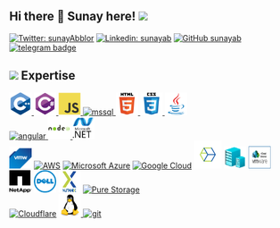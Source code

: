<h2> Hi there 👋 Sunay here! <img src="https://media.giphy.com/media/mGcNjsfWAjY5AEZNw6/giphy.gif" width="50"></h2>

[![Twitter: sunayAbblor](https://img.shields.io/twitter/follow/sunayAbblor?style=social)](https://twitter.com/sunayAbblor)
[![Linkedin: sunayab](https://img.shields.io/badge/-sunayab-blue?style=flat-square&logo=Linkedin&logoColor=white&link=https://www.linkedin.com/in/sunayab/)](https://www.linkedin.com/in/sunayab/)
[![GitHub sunayab](https://img.shields.io/github/followers/sunayab?label=sunayab&style=social)](https://github.com/sunayab)
[![telegram badge](https://img.shields.io/badge/sunayab-grey?style=flat&logo=telegram)](https://t.me/sunayab)
<br>

## <img src="https://media.giphy.com/media/8FrCaIwWJaaBgX9IoQ/giphy.gif" width="50"> Expertise

<p align="left">
<a href="https://en.cppreference.com/w/" target="_blank"> <img src="https://raw.githubusercontent.com/devicons/devicon/master/icons/cplusplus/cplusplus-original.svg" alt="cplusplus" width="40" height="40"/> </a>  
<a href="https://docs.microsoft.com/en-us/dotnet/csharp/" target="_blank"> <img src="https://raw.githubusercontent.com/devicons/devicon/master/icons/csharp/csharp-original.svg" alt="csharp" width="40" height="40"/> </a>  
<a href="https://developer.mozilla.org/en-US/docs/Web/JavaScript" target="_blank"> <img src="https://raw.githubusercontent.com/devicons/devicon/master/icons/javascript/javascript-original.svg" alt="javascript" width="40" height="40"/> </a>
<a href="https://www.microsoft.com/en-us/sql-server" target="_blank" rel="noreferrer"> <img src="https://www.svgrepo.com/show/303229/microsoft-sql-server-logo.svg" alt="mssql" width="40" height="40"/> </a> 
<a href="https://www.w3schools.com/html/" target="_blank"> <img src="https://raw.githubusercontent.com/devicons/devicon/master/icons/html5/html5-original-wordmark.svg" alt="html5" width="40" height="40"/> </a>
<a href="https://www.w3schools.com/css/" target="_blank"> <img src="https://raw.githubusercontent.com/devicons/devicon/master/icons/css3/css3-original-wordmark.svg" alt="css3" width="40" height="40"/> </a> 
<a href="https://www.java.com" target="_blank" rel="noreferrer"> <img src="https://raw.githubusercontent.com/devicons/devicon/master/icons/java/java-original.svg" alt="java" width="40" height="40"/> </a>
<br/>
<!-- <strong>Frameworks:   </strong> -->
<a href="https://angular.io" target="_blank" rel="noreferrer"> <img src="https://angular.io/assets/images/logos/angular/angular.svg" alt="angular" width="40" height="40"/> </a>
<a href="https://nodejs.org" target="_blank"> <img src="https://raw.githubusercontent.com/devicons/devicon/master/icons/nodejs/nodejs-original-wordmark.svg" alt="nodejs" width="40" height="40"/> </a>
<a href="https://dotnet.microsoft.com/" target="_blank" rel="noreferrer"> <img src="https://raw.githubusercontent.com/devicons/devicon/master/icons/dot-net/dot-net-original-wordmark.svg" alt="dotnet" width="40" height="40"/> </a>
<br/>
<!-- <strong>Hypervisors:  </strong>  -->
<a href="https://vmware.com/" title="VMWare"><img src="vmw.svg" alt="VMware" width="40" height="40"></a>
<a href="https://aws.amazon.com/" title="Amazon Web Services"><img src="https://github.com/get-icon/geticon/raw/master/icons/aws.svg" alt="AWS" width="40" height="40"></a>
<a href="https://azure.microsoft.com/" title="Microsoft Azure"><img src="https://github.com/get-icon/geticon/raw/master/icons/azure-icon.svg" alt="Microsoft Azure" width="40" height="40"></a>
<a href="https://cloud.google.com/" title="Google Cloud"><img src="https://github.com/get-icon/geticon/raw/master/icons/google-cloud.svg" alt="Google Cloud" width="40" height="40"></a>
<a href="https://nutanix.com/products/ahv/" title="Nutanix AHV"><img src="Nutanix-AHV.svg" alt="Nutanix AHV" width="50" height="50"></a>
<a href="https://learn.microsoft.com/en-us/virtualization/hyper-v-on-windows/about/" title="Microsoft Hyper-V"><img src="MS-Hyper-V.svg" alt="Microsoft Hyper-V" width="40" height="40"></a>
<a href="https://vmware.com/in/products/cloud-director.html/" title="vCloud"><img src="vCloud.svg" alt="VMware vCloud Director" width="40" height="40"></a>
<br/>
<!-- <strong>Storage Arrays:</strong>  -->
<a href="https://netapp.com/data-storage/" title="Netapp Storage"><img src="Netapp.svg" alt="Netapp Storage" width="40" height="40"></a>
<a href="https://dell.com/en-uk/shop/scc/sc/storage-products/" title="Dell Storage"><img src="Dell.svg" alt="Dell Storage" width="40" height="40"></a>
<a href="https://nutanix.com/solutions/unified-storage/" title="Nutanix Storage"><img src="Nutanix.svg" alt="Nutanix Storage" width="40" height="40"></a>
<a href="https://purestorage.com/" target="_blank" rel="noreferrer"> <img src="https://www.purestorage.com/content/dam/purestorage/home-2020/footer-pure-logo.svg.imgo.svg" alt="Pure Storage" width="40" height="40"/></a>
<br/>
<a href="https://www.cloudflare.com/" title="Cloudflare"><img src="https://github.com/get-icon/geticon/raw/master/icons/cloudflare.svg" alt="Cloudflare" width="40" height="40"></a>
<a href="https://www.linux.org/" target="_blank" rel="noreferrer"> <img src="https://raw.githubusercontent.com/devicons/devicon/master/icons/linux/linux-original.svg" alt="linux" width="40" height="40"/> </a>
<a href="https://git-scm.com/" target="_blank" rel="noreferrer"> <img src="https://www.vectorlogo.zone/logos/git-scm/git-scm-icon.svg" alt="git" width="40" height="40"/> </a>
</p>


<!--
![Leetcode Stats](https://leetcard.jacoblin.cool/sunayab?ext=heatmap)

### Hi there 👋 Sunay here!
**sunayab/sunayab** is a ✨ _special_ ✨ repository because its `README.md` (this file) appears on your GitHub profile.

Here are some ideas to get you started:

- 🔭 I’m currently working on ...
- 🌱 I’m currently learning ...
- 👯 I’m looking to collaborate on ...
- 🤔 I’m looking for help with ...
- 💬 Ask me about ...
- 📫 How to reach me: ...
- 😄 Pronouns: ...
- ⚡ Fun fact: ...
-->
